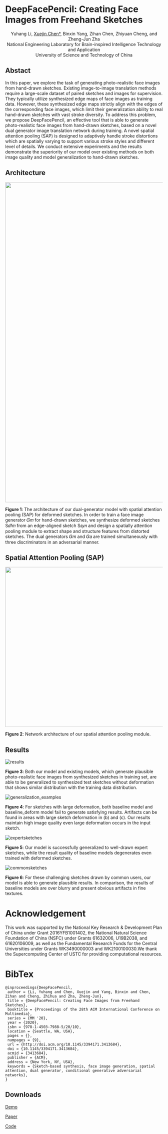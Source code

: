 # DeepFacePencil: Creating Face Images from Freehand Sketches
<center>Yuhang Li, <a href="http://staff.ustc.edu.cn/~xjchen99" target="_new">Xuejin Chen*</a>, Binxin Yang, Zihan Chen, Zhiyuan Cheng, and Zheng-Jun Zha</center>

<center>National Engineering Laboratory for Brain-inspired Intelligence Technology and Application</center>

<center>University of Science and Technology of China</center>

## Abstact
In this paper, we explore the task of generating photo-realistic
face images from hand-drawn sketches. Existing image-to-image
translation methods require a large-scale dataset of paired sketches
and images for supervision. They typically utilize synthesized edge
maps of face images as training data. However, these synthesized
edge maps strictly align with the edges of the corresponding face
images, which limit their generalization ability to real hand-drawn
sketches with vast stroke diversity. To address this problem, we
propose DeepFacePencil, an effective tool that is able to generate
photo-realistic face images from hand-drawn sketches, based on
a novel dual generator image translation network during training.
A novel spatial attention pooling (SAP) is designed to adaptively
handle stroke distortions which are spatially varying to support
various stroke styles and different level of details. We conduct
extensive experiments and the results demonstrate the superiority
of our model over existing methods on both image quality and
model generalization to hand-drawn sketches.

## Architecture
<p align="center">
 <img src="https://github.com/LiYuhangUSTC/Sketch2Face/blob/master/figure/architecture.png" width="1024">
</p>
 
**Figure 1**: The architecture of our dual-generator model with spatial attention pooling (SAP) for deformed sketches. In order
to train a face image generator 𝐺𝑚 for hand-drawn sketches, we synthesize deformed sketches S𝑑𝑓𝑚 from an edge-aligned
sketch S𝑠𝑦𝑛 and design a spatially attention pooling module to extract shape and structure features from distorted sketches.
The dual generators 𝐺𝑚 and 𝐺𝑎 are trained simultaneously with three discriminators in an adversarial manner.

## Spatial Attention Pooling (SAP)
<p align="center">
 <img src="https://github.com/LiYuhangUSTC/Sketch2Face/blob/master/figure/sap.png" width="512">
</p>

**Figure 2**: Network architecture of our spatial attention pooling
module.

## Results
![results](figure/results.png "results")


**Figure 3**: Both our model and existing models, which generate
plausible photo-realistic face images from synthesized
sketches in training set, are able to be generalized to synthesized
test sketches without deformation that shows similar
distribution with the training data distribution.

![generalization_examples](figure/generalization_examples.png "generalization_examples")

**Figure 4**: For sketches with large deformation, both baseline model and baseline_deform model fail to generate satisfying results. Artifacts can be found in areas with large sketch deformation in (b) and (c). Our results maintain high image quality even large deformation occurs in the input sketch.

![expertsketches](figure/expertsketches.png "expertsketches")

**Figure 5**: Our model is successfully generalized to well-drawn expert sketches, while the result quality of baseline models degenerates even trained with deformed sketches.

![commonsketches](figure/commonsketches.png "commonsketches")

**Figure 6**: For these challenging sketches drawn by common users, our model is able to generate plausible results. In comparison, the results of baseline models are over blurry and present obvious artifacts in fine textures.
 
# Acknowledgement
This work was supported by the National Key Research & Development
Plan of China under Grant 2016YFB1001402, the National
Natural Science Foundation of China (NSFC) under Grants 61632006,
U19B2038, and 61620106009, as well as the Fundamental Research
Funds for the Central Universities under Grants WK3490000003
and WK2100100030.We thank the Supercomputing Center of USTC
for providing computational resources.

# BibTex
```
@inproceedings{DeepFacePencil,
 author = {Li, Yuhang and Chen, Xuejin and Yang, Binxin and Chen, Zihan and Cheng, Zhihua and Zha, Zheng-Jun},
 title = {DeepFacePencil: Creating Face Images from Freehand Sketches},
 booktitle = {Proceedings of the 28th ACM International Conference on Multimedia},
 series = {MM '20},
 year = {2020},
 isbn = {978-1-4503-7988-5/20/10},
 location = {Seattle, WA, USA},
 pages = {},
 numpages = {9},
 url = {http://doi.acm.org/10.1145/3394171.3413684},
 doi = {10.1145/3394171.3413684},
 acmid = {3413684},
 publisher = {ACM},
 address = {New York, NY, USA},
 keywords = {Sketch-based synthesis, face image generation, spatial attention, dual generator, conditional generative adversarial networks},
} 
```

## Downloads

[Demo](http://202.38.69.241:42333/)

[Paper]()

[Code](https://github.com/LiYuhangUSTC/Sketch2Face)
